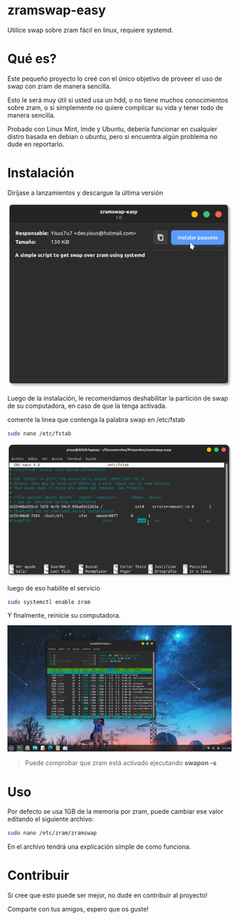 # zramswap-easy
Utilice swap sobre zram fácil en linux, requiere systemd.

# Qué es?

Este pequeño proyecto lo creé con el único objetivo de proveer el uso de swap
con zram de manera sencilla.

Esto le será muy útil si usted usa un hdd, o no tiene muchos conocimientos sobre zram,
o si simplemente no quiere complicar su vida y tener todo de manera sencilla.

Probado con Linux Mint, lmde y Ubuntu, debería funcionar en cualquier distro basada en debian o
ubuntu, pero si encuentra algún problema no dude en reportarlo.

# Instalación

Diríjase a lanzamientos y descargue la última versión

![install](./preview/install.png)

Luego de la instalación, le recomendamos deshabilitar la partición de swap
de su computadora, en caso de que la tenga activada.

comente la linea que contenga la palabra swap en /etc/fstab

```bash
sudo nano /etc/fstab
```

![disable default swap](./preview/fstab.png)


luego de eso habilite el servicio

```bash
sudo systemctl enable zram
```

Y finalmente, reinicie su computadora.

![Using swap](./preview/swap-enabled.png)

> Puede comprobar que zram está activado ejecutando **swapon -s**

# Uso 

Por defecto se usa 1GB de la memoria por zram, puede cambiar ese valor editando el 
siguiente archivo:

```bash
sudo nano /etc/zram/zramswap
```

En el archivo tendrá una explicación simple de como funciona.

# Contribuir

Si cree que esto puede ser mejor, no dude en contribuir al proyecto!

Comparte con tus amigos, espero que os guste!


